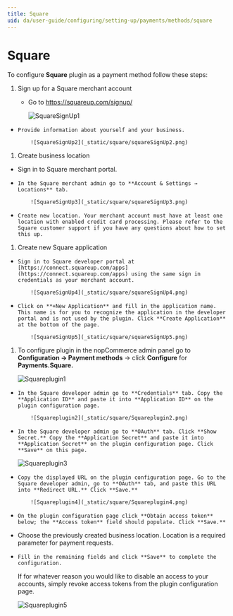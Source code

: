 ```yaml
---
title: Square
uid: da/user-guide/configuring/setting-up/payments/methods/square
---
```


# Square

To configure **Square** plugin as a payment method follow these steps:

1. Sign up for a Square merchant account
    
    * Go to <https://squareup.com/signup/>
        
        ![SquareSignUp1](_static/square/squareSignUp1.png)

*     Provide information about yourself and your business.
        
          ![SquareSignUp2](_static/square/squareSignUp2.png)
        

1. Create business location

* Sign in to Square merchant portal.
*     In the Square merchant admin go to **Account & Settings → Locations** tab.
        
          ![SquareSignUp3](_static/square/squareSignUp3.png)
        

*     Create new location. Your merchant account must have at least one location with enabled credit card processing. Please refer to the Square customer support if you have any questions about how to set this up.
        

1. Create new Square application

*     Sign in to Square developer portal at [https://connect.squareup.com/apps](https://connect.squareup.com/apps) using the same sign in credentials as your merchant account.
        
          ![SquareSignUp4](_static/square/squareSignUp4.png)
        

*     Click on **+New Application** and fill in the application name. This name is for you to recognize the application in the developer portal and is not used by the plugin. Click **Create Application** at the bottom of the page.
        
          ![SquareSignUp5](_static/square/squareSignUp5.png)
        

1. To configure plugin in the nopCommerce admin panel go to **Configuration → Payment methods** → click **Configure** for **Payments.Square.**
    
    ![Squareplugin1](_static/square/Squareplugin1.png)

*     In the Square developer admin go to **Credentials** tab. Copy the **Application ID** and paste it into **Application ID** on the plugin configuration page.
        
          ![Squareplugin2](_static/square/Squareplugin2.png)
        

*     In the Square developer admin go to **OAuth** tab. Click **Show Secret.** Copy the **Application Secret** and paste it into **Application Secret** on the plugin configuration page. Click **Save** on this page.
        
    
    ![Squareplugin3](_static/square/Squareplugin3.png)

*     Copy the displayed URL on the plugin configuration page. Go to the Square developer admin, go to **OAuth** tab, and paste this URL into **Redirect URL.** Click **Save.**
        
          ![Squareplugin4](_static/square/Squareplugin4.png)
        

*     On the plugin configuration page click **Obtain access token** below; the **Access token** field should populate. Click **Save.**
        

* Choose the previously created business location. Location is a required parameter for payment requests.
*     Fill in the remaining fields and click **Save** to complete the configuration.
        
    
    If for whatever reason you would like to disable an access to your accounts, simply revoke access tokens from the plugin configuration page.
    
    ![Squareplugin5](_static/square/Squareplugin5.png)